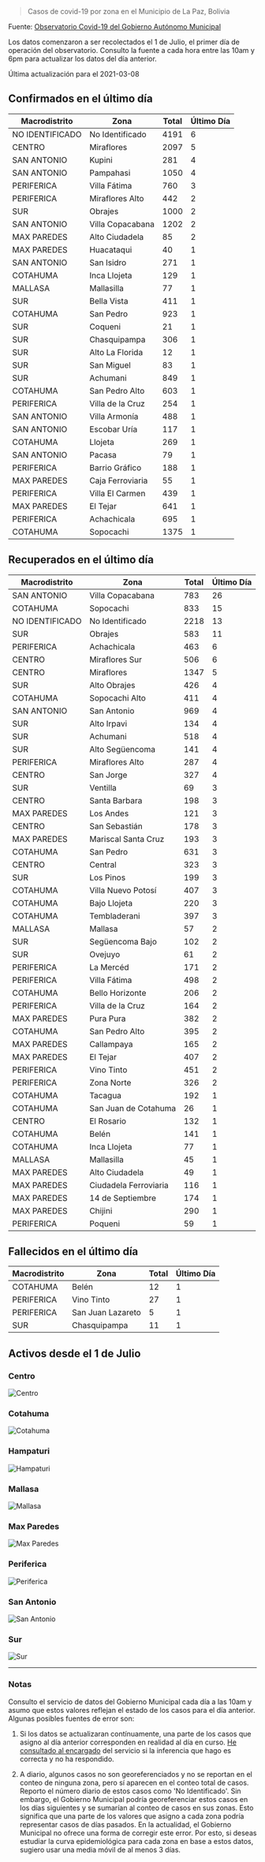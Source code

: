 > Casos de covid-19 por zona en el Municipio de La Paz, Bolivia

Fuente: [Observatorio Covid-19 del Gobierno Autónomo Municipal](http://observatoriocovid19.lapaz.bo/observatorio/index.php/datos-abiertos-covid)

Los datos comenzaron a ser recolectados el 1 de Julio, el primer día de operación del observatorio. Consulto la fuente a cada hora entre las 10am y 6pm para actualizar los datos del día anterior.

Última actualización para el 2021-03-08

## Confirmados en el último día

| Macrodistrito   | Zona             |   Total |   Último Día |
|-----------------|------------------|---------|--------------|
| NO IDENTIFICADO | No Identificado  |    4191 |            6 |
| CENTRO          | Miraflores       |    2097 |            5 |
| SAN ANTONIO     | Kupini           |     281 |            4 |
| SAN ANTONIO     | Pampahasi        |    1050 |            4 |
| PERIFERICA      | Villa Fátima     |     760 |            3 |
| PERIFERICA      | Miraflores Alto  |     442 |            2 |
| SUR             | Obrajes          |    1000 |            2 |
| SAN ANTONIO     | Villa Copacabana |    1202 |            2 |
| MAX PAREDES     | Alto Ciudadela   |      85 |            2 |
| MAX PAREDES     | Huacataqui       |      40 |            1 |
| SAN ANTONIO     | San Isidro       |     271 |            1 |
| COTAHUMA        | Inca Llojeta     |     129 |            1 |
| MALLASA         | Mallasilla       |      77 |            1 |
| SUR             | Bella Vista      |     411 |            1 |
| COTAHUMA        | San Pedro        |     923 |            1 |
| SUR             | Coqueni          |      21 |            1 |
| SUR             | Chasquipampa     |     306 |            1 |
| SUR             | Alto La Florida  |      12 |            1 |
| SUR             | San Miguel       |      83 |            1 |
| SUR             | Achumani         |     849 |            1 |
| COTAHUMA        | San Pedro Alto   |     603 |            1 |
| PERIFERICA      | Villa de la Cruz |     254 |            1 |
| SAN ANTONIO     | Villa Armonía    |     488 |            1 |
| SAN ANTONIO     | Escobar Uría     |     117 |            1 |
| COTAHUMA        | Llojeta          |     269 |            1 |
| SAN ANTONIO     | Pacasa           |      79 |            1 |
| PERIFERICA      | Barrio Gráfico   |     188 |            1 |
| MAX PAREDES     | Caja Ferroviaria |      55 |            1 |
| PERIFERICA      | Villa El Carmen  |     439 |            1 |
| MAX PAREDES     | El Tejar         |     641 |            1 |
| PERIFERICA      | Achachicala      |     695 |            1 |
| COTAHUMA        | Sopocachi        |    1375 |            1 |

## Recuperados en el último día

| Macrodistrito   | Zona                  |   Total |   Último Día |
|-----------------|-----------------------|---------|--------------|
| SAN ANTONIO     | Villa Copacabana      |     783 |           26 |
| COTAHUMA        | Sopocachi             |     833 |           15 |
| NO IDENTIFICADO | No Identificado       |    2218 |           13 |
| SUR             | Obrajes               |     583 |           11 |
| PERIFERICA      | Achachicala           |     463 |            6 |
| CENTRO          | Miraflores Sur        |     506 |            6 |
| CENTRO          | Miraflores            |    1347 |            5 |
| SUR             | Alto Obrajes          |     426 |            4 |
| COTAHUMA        | Sopocachi Alto        |     411 |            4 |
| SAN ANTONIO     | San Antonio           |     969 |            4 |
| SUR             | Alto Irpavi           |     134 |            4 |
| SUR             | Achumani              |     518 |            4 |
| SUR             | Alto Següencoma       |     141 |            4 |
| PERIFERICA      | Miraflores Alto       |     287 |            4 |
| CENTRO          | San Jorge             |     327 |            4 |
| SUR             | Ventilla              |      69 |            3 |
| CENTRO          | Santa Barbara         |     198 |            3 |
| MAX PAREDES     | Los Andes             |     121 |            3 |
| CENTRO          | San Sebastián         |     178 |            3 |
| MAX PAREDES     | Mariscal Santa Cruz   |     193 |            3 |
| COTAHUMA        | San Pedro             |     631 |            3 |
| CENTRO          | Central               |     323 |            3 |
| SUR             | Los Pinos             |     199 |            3 |
| COTAHUMA        | Villa Nuevo Potosí    |     407 |            3 |
| COTAHUMA        | Bajo Llojeta          |     220 |            3 |
| COTAHUMA        | Tembladerani          |     397 |            3 |
| MALLASA         | Mallasa               |      57 |            2 |
| SUR             | Següencoma Bajo       |     102 |            2 |
| SUR             | Ovejuyo               |      61 |            2 |
| PERIFERICA      | La Mercéd             |     171 |            2 |
| PERIFERICA      | Villa Fátima          |     498 |            2 |
| COTAHUMA        | Bello Horizonte       |     206 |            2 |
| PERIFERICA      | Villa de la Cruz      |     164 |            2 |
| MAX PAREDES     | Pura Pura             |     382 |            2 |
| COTAHUMA        | San Pedro Alto        |     395 |            2 |
| MAX PAREDES     | Callampaya            |     165 |            2 |
| MAX PAREDES     | El Tejar              |     407 |            2 |
| PERIFERICA      | Vino Tinto            |     451 |            2 |
| PERIFERICA      | Zona Norte            |     326 |            2 |
| COTAHUMA        | Tacagua               |     192 |            1 |
| COTAHUMA        | San Juan de Cotahuma  |      26 |            1 |
| CENTRO          | El Rosario            |     132 |            1 |
| COTAHUMA        | Belén                 |     141 |            1 |
| COTAHUMA        | Inca Llojeta          |      77 |            1 |
| MALLASA         | Mallasilla            |      45 |            1 |
| MAX PAREDES     | Alto Ciudadela        |      49 |            1 |
| MAX PAREDES     | Ciudadela Ferroviaria |     116 |            1 |
| MAX PAREDES     | 14 de Septiembre      |     174 |            1 |
| MAX PAREDES     | Chijini               |     290 |            1 |
| PERIFERICA      | Poqueni               |      59 |            1 |

## Fallecidos en el último día

| Macrodistrito   | Zona              |   Total |   Último Día |
|-----------------|-------------------|---------|--------------|
| COTAHUMA        | Belén             |      12 |            1 |
| PERIFERICA      | Vino Tinto        |      27 |            1 |
| PERIFERICA      | San Juan Lazareto |       5 |            1 |
| SUR             | Chasquipampa      |      11 |            1 |

## Activos desde el 1 de Julio

### Centro

![Centro](plots/activos_centro.png)

### Cotahuma

![Cotahuma](plots/activos_cotahuma.png)

### Hampaturi

![Hampaturi](plots/activos_hampaturi.png)

### Mallasa

![Mallasa](plots/activos_mallasa.png)

### Max Paredes

![Max Paredes](plots/activos_max_paredes.png)

### Periferica

![Periferica](plots/activos_periferica.png)

### San Antonio

![San Antonio](plots/activos_san_antonio.png)

### Sur

![Sur](plots/activos_sur.png)

---

### Notas

Consulto el servicio de datos del Gobierno Municipal cada día a las 10am y asumo que estos valores reflejan el estado de los casos para el día anterior. Algunas posibles fuentes de error son:

1. Si los datos se actualizaran contínuamente, una parte de los casos que asigno al día anterior corresponden en realidad al día en curso. [He consultado al encargado](https://twitter.com/mauforonda/status/1278727234765959168) del servicio si la inferencia que hago es correcta y no ha respondido.

2. A diario, algunos casos no son georeferenciados y no se reportan en el conteo de ninguna zona, pero sí aparecen en el conteo total de casos. Reporto el número diario de estos casos como 'No Identificado'.  Sin embargo, el Gobierno Municipal podría georeferenciar estos casos en los días siguientes y se sumarían al conteo de casos en sus zonas. Esto significa que una parte de los valores que asigno a cada zona podría representar casos de días pasados. En la actualidad, el Gobierno Municipal no ofrece una forma de corregir este error. Por esto, si deseas estudiar la curva epidemiológica para cada zona en base a estos datos, sugiero usar una media móvil de al menos 3 días.